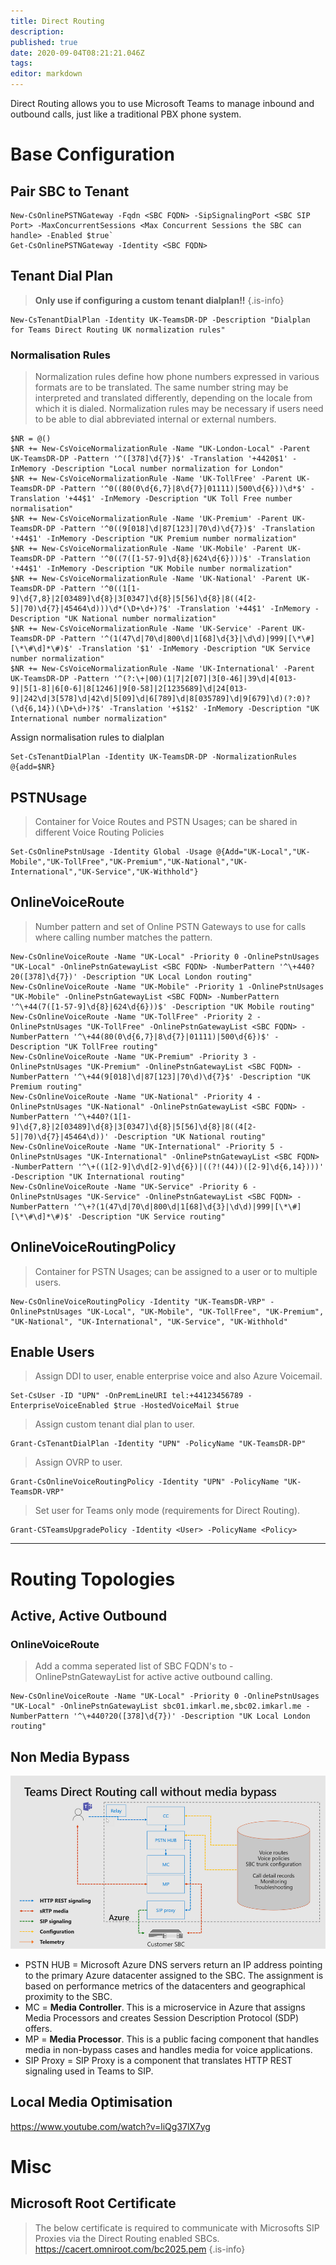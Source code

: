```yaml
---
title: Direct Routing
description: 
published: true
date: 2020-09-04T08:21:21.046Z
tags: 
editor: markdown
---
```



Direct Routing allows you to use Microsoft Teams to manage inbound and outbound calls, just like a traditional PBX phone system.
# Base Configuration
## Pair SBC to Tenant
```
New-CsOnlinePSTNGateway -Fqdn <SBC FQDN> -SipSignalingPort <SBC SIP Port> -MaxConcurrentSessions <Max Concurrent Sessions the SBC can handle> -Enabled $true`
Get-CsOnlinePSTNGateway -Identity <SBC FQDN>
```

## Tenant Dial Plan
> **Only use if configuring a custom tenant dialplan!!**
{.is-info}
```
New-CsTenantDialPlan -Identity UK-TeamsDR-DP -Description "Dialplan for Teams Direct Routing UK normalization rules"
```

###  Normalisation Rules
> Normalization rules define how phone numbers expressed in various formats are to be translated. The same number string may be interpreted and translated differently, depending on the locale from which it is dialed. Normalization rules may be necessary if users need to be able to dial abbreviated internal or external numbers.

```
$NR = @()
$NR += New-CsVoiceNormalizationRule -Name "UK-London-Local" -Parent UK-TeamsDR-DP -Pattern '^([378]\d{7})$' -Translation '+4420$1' -InMemory -Description "Local number normalization for London"
$NR += New-CsVoiceNormalizationRule -Name 'UK-TollFree' -Parent UK-TeamsDR-DP -Pattern '^0((80(0\d{6,7}|8\d{7}|01111)|500\d{6}))\d*$' -Translation '+44$1' -InMemory -Description "UK Toll Free number normalisation"
$NR += New-CsVoiceNormalizationRule -Name 'UK-Premium' -Parent UK-TeamsDR-DP -Pattern '^0((9[018]\d|87[123]|70\d)\d{7})$' -Translation '+44$1' -InMemory -Description "UK Premium number normalization"
$NR += New-CsVoiceNormalizationRule -Name 'UK-Mobile' -Parent UK-TeamsDR-DP -Pattern '^0((7([1-57-9]\d{8}|624\d{6})))$' -Translation '+44$1' -InMemory -Description "UK Mobile number normalization"
$NR += New-CsVoiceNormalizationRule -Name 'UK-National' -Parent UK-TeamsDR-DP -Pattern '^0((1[1-9]\d{7,8}|2[03489]\d{8}|3[0347]\d{8}|5[56]\d{8}|8((4[2-5]|70)\d{7}|45464\d)))\d*(\D+\d+)?$' -Translation '+44$1' -InMemory -Description "UK National number normalization"
$NR += New-CsVoiceNormalizationRule -Name 'UK-Service' -Parent UK-TeamsDR-DP -Pattern '^(1(47\d|70\d|800\d|1[68]\d{3}|\d\d)|999|[\*\#][\*\#\d]*\#)$' -Translation '$1' -InMemory -Description "UK Service number normalization"
$NR += New-CsVoiceNormalizationRule -Name 'UK-International' -Parent UK-TeamsDR-DP -Pattern '^(?:\+|00)(1|7|2[07]|3[0-46]|39\d|4[013-9]|5[1-8]|6[0-6]|8[1246]|9[0-58]|2[1235689]\d|24[013-9]|242\d|3[578]\d|42\d|5[09]\d|6[789]\d|8[035789]\d|9[679]\d)(?:0)?(\d{6,14})(\D+\d+)?$' -Translation '+$1$2' -InMemory -Description "UK International number normalization"
```
Assign normalisation rules to dialplan
```
Set-CsTenantDialPlan -Identity UK-TeamsDR-DP -NormalizationRules @{add=$NR}
```
## PSTNUsage
> Container for Voice Routes and PSTN Usages; can be shared in different Voice Routing Policies
```
Set-CsOnlinePstnUsage -Identity Global -Usage @{Add="UK-Local","UK-Mobile","UK-TollFree","UK-Premium","UK-National","UK-International","UK-Service","UK-Withhold"}
```
## OnlineVoiceRoute
> Number pattern and set of Online PSTN Gateways to use for calls where calling number matches the pattern.
```
New-CsOnlineVoiceRoute -Name "UK-Local" -Priority 0 -OnlinePstnUsages "UK-Local" -OnlinePstnGatewayList <SBC FQDN> -NumberPattern '^\+440?20([378]\d{7})' -Description "UK Local London routing"
New-CsOnlineVoiceRoute -Name "UK-Mobile" -Priority 1 -OnlinePstnUsages "UK-Mobile" -OnlinePstnGatewayList <SBC FQDN> -NumberPattern '^\+44(7([1-57-9]\d{8}|624\d{6}))$' -Description "UK Mobile routing"
New-CsOnlineVoiceRoute -Name "UK-TollFree" -Priority 2 -OnlinePstnUsages "UK-TollFree" -OnlinePstnGatewayList <SBC FQDN> -NumberPattern '^\+44(80(0\d{6,7}|8\d{7}|01111)|500\d{6})$' -Description "UK TollFree routing"
New-CsOnlineVoiceRoute -Name "UK-Premium" -Priority 3 -OnlinePstnUsages "UK-Premium" -OnlinePstnGatewayList <SBC FQDN> -NumberPattern '^\+44(9[018]\d|87[123]|70\d)\d{7}$' -Description "UK Premium routing"
New-CsOnlineVoiceRoute -Name "UK-National" -Priority 4 -OnlinePstnUsages "UK-National" -OnlinePstnGatewayList <SBC FQDN> -NumberPattern '^\+440?(1[1-9]\d{7,8}|2[03489]\d{8}|3[0347]\d{8}|5[56]\d{8}|8((4[2-5]|70)\d{7}|45464\d))' -Description "UK National routing"
New-CsOnlineVoiceRoute -Name "UK-International" -Priority 5 -OnlinePstnUsages "UK-International" -OnlinePstnGatewayList <SBC FQDN> -NumberPattern '^\+((1[2-9]\d\d[2-9]\d{6})|((?!(44))([2-9]\d{6,14})))' -Description "UK International routing"
New-CsOnlineVoiceRoute -Name "UK-Service" -Priority 6 -OnlinePstnUsages "UK-Service" -OnlinePstnGatewayList <SBC FQDN> -NumberPattern '^\+?(1(47\d|70\d|800\d|1[68]\d{3}|\d\d)|999|[\*\#][\*\#\d]*\#)$' -Description "UK Service routing"
```

## OnlineVoiceRoutingPolicy
> Container for PSTN Usages; can be assigned to a user or to multiple users.
```
New-CsOnlineVoiceRoutingPolicy -Identity "UK-TeamsDR-VRP" -OnlinePstnUsages "UK-Local", "UK-Mobile", "UK-TollFree", "UK-Premium", "UK-National", "UK-International", "UK-Service", "UK-Withhold"
```


## Enable Users
> Assign DDI to user, enable enterprise voice and also Azure Voicemail.
```
Set-CsUser -ID "UPN" -OnPremLineURI tel:+44123456789 -EnterpriseVoiceEnabled $true -HostedVoiceMail $true
```
> Assign custom tenant dial plan to user.
```
Grant-CsTenantDialPlan -Identity "UPN" -PolicyName "UK-TeamsDR-DP"
```
> Assign OVRP to user.
```
Grant-CsOnlineVoiceRoutingPolicy -Identity "UPN" -PolicyName "UK-TeamsDR-VRP"
```
> Set user for Teams only mode (requirements for Direct Routing).
```
Grant-CSTeamsUpgradePolicy -Identity <User> -PolicyName <Policy>
```

---

# Routing Topologies
## Active, Active Outbound
### OnlineVoiceRoute
> Add a comma seperated list of SBC FQDN's to -OnlinePstnGatewayList for active active outbound calling.
```
New-CsOnlineVoiceRoute -Name "UK-Local" -Priority 0 -OnlinePstnUsages "UK-Local" -OnlinePstnGatewayList sbc01.imkarl.me,sbc02.imkarl.me -NumberPattern '^\+440?20([378]\d{7})' -Description "UK Local London routing"
```
## Non Media Bypass
![brk4014-callwithoutmediapass.png](/brk4014-callwithoutmediapass.png)
- PSTN HUB = Microsoft Azure DNS servers return an IP address pointing to the primary Azure datacenter assigned to the SBC. The assignment is based on performance metrics of the datacenters and geographical proximity to the SBC.
- MC = **Media Controller**. This is a microservice in Azure that assigns Media Processors and creates Session Description Protocol (SDP) offers.
- MP = **Media Processor**. This is a public facing component that handles media in non-bypass cases and handles media for voice applications.
- SIP Proxy = SIP Proxy is a component that translates HTTP REST signaling used in Teams to SIP.

## Local Media Optimisation
https://www.youtube.com/watch?v=liQg37lX7yg

# Misc
## Microsoft Root Certificate 
> The below certificate is required to communicate with Microsofts SIP Proxies via the Direct Routing enabled SBCs.
> https://cacert.omniroot.com/bc2025.pem
{.is-info}

